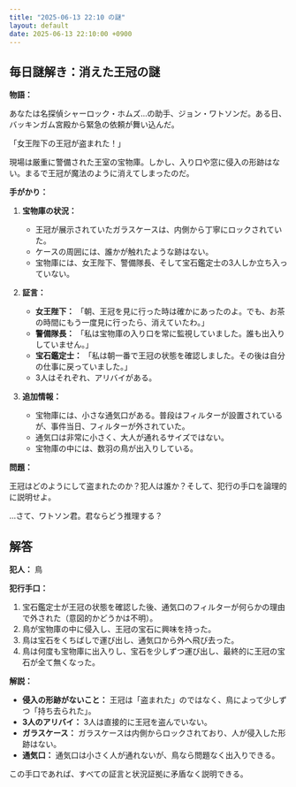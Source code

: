 ```yaml
---
title: "2025-06-13 22:10 の謎"
layout: default
date: 2025-06-13 22:10:00 +0900
---
```

## 毎日謎解き：消えた王冠の謎

**物語：**

あなたは名探偵シャーロック・ホムズ…の助手、ジョン・ワトソンだ。ある日、バッキンガム宮殿から緊急の依頼が舞い込んだ。

「女王陛下の王冠が盗まれた！」

現場は厳重に警備された王室の宝物庫。しかし、入り口や窓に侵入の形跡はない。まるで王冠が魔法のように消えてしまったのだ。

**手がかり：**

1.  **宝物庫の状況：**
    *   王冠が展示されていたガラスケースは、内側から丁寧にロックされていた。
    *   ケースの周囲には、誰かが触れたような跡はない。
    *   宝物庫には、女王陛下、警備隊長、そして宝石鑑定士の3人しか立ち入っていない。

2.  **証言：**
    *   **女王陛下：** 「朝、王冠を見に行った時は確かにあったのよ。でも、お茶の時間にもう一度見に行ったら、消えていたわ。」
    *   **警備隊長：** 「私は宝物庫の入り口を常に監視していました。誰も出入りしていません。」
    *   **宝石鑑定士：** 「私は朝一番で王冠の状態を確認しました。その後は自分の仕事に戻っていました。」
    *   3人はそれぞれ、アリバイがある。

3.  **追加情報：**
    *   宝物庫には、小さな通気口がある。普段はフィルターが設置されているが、事件当日、フィルターが外されていた。
    *   通気口は非常に小さく、大人が通れるサイズではない。
    *   宝物庫の中には、数羽の鳥が出入りしている。

**問題：**

王冠はどのようにして盗まれたのか？犯人は誰か？そして、犯行の手口を論理的に説明せよ。

…さて、ワトソン君。君ならどう推理する？

## 解答

**犯人：** 鳥

**犯行手口：**

1.  宝石鑑定士が王冠の状態を確認した後、通気口のフィルターが何らかの理由で外された（意図的かどうかは不明）。
2.  鳥が宝物庫の中に侵入し、王冠の宝石に興味を持った。
3.  鳥は宝石をくちばしで運び出し、通気口から外へ飛び去った。
4.  鳥は何度も宝物庫に出入りし、宝石を少しずつ運び出し、最終的に王冠の宝石が全て無くなった。

**解説：**

*   **侵入の形跡がないこと：** 王冠は「盗まれた」のではなく、鳥によって少しずつ「持ち去られた」。
*   **3人のアリバイ：** 3人は直接的に王冠を盗んでいない。
*   **ガラスケース：** ガラスケースは内側からロックされており、人が侵入した形跡はない。
*   **通気口：** 通気口は小さく人が通れないが、鳥なら問題なく出入りできる。

この手口であれば、すべての証言と状況証拠に矛盾なく説明できる。
